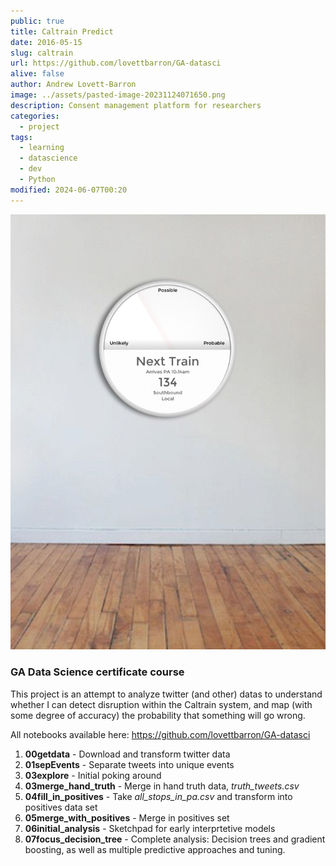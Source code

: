```yaml
---
public: true
title: Caltrain Predict
date: 2016-05-15
slug: caltrain
url: https://github.com/lovettbarron/GA-datasci
alive: false
author: Andrew Lovett-Barron
image: ../assets/pasted-image-20231124071650.png
description: Consent management platform for researchers
categories:
  - project
tags:
  - learning
  - datascience
  - dev
  - Python
modified: 2024-06-07T00:20
---
```


![](../_assets/pasted-image-20231124071650.png)

### GA Data Science certificate course

This project is an attempt to analyze twitter (and other) datas to understand whether I can detect disruption within the Caltrain system, and map (with some degree of accuracy) the probability that something will go wrong.

All notebooks available here: https://github.com/lovettbarron/GA-datasci

1. **00getdata** - Download and transform twitter data
2. **01sepEvents** - Separate tweets into unique events
3. **03explore** - Initial poking around
4. **03merge_hand_truth** - Merge in hand truth data, *truth_tweets.csv*
5. **04fill_in_positives** - Take *all_stops_in_pa.csv* and transform into positives data set
6. **05merge_with_positives** - Merge in positives set
7. **06initial_analysis** - Sketchpad for early interprtetive models
8. **07focus_decision_tree** - Complete analysis: Decision trees and gradient boosting, as well as multiple predictive approaches and tuning.

